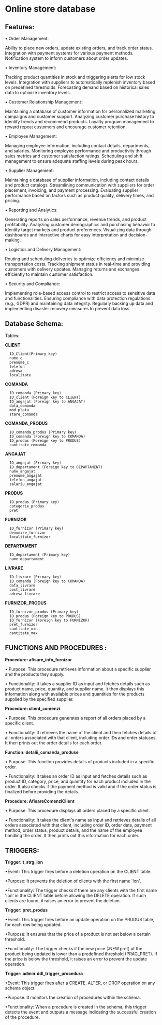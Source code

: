 # Online store database

## Features: 

• Order Management:

Ability to place new orders, update existing orders, and track order status.
Integration with payment systems for various payment methods.
Notification system to inform customers about order updates.

• Inventory Management:

Tracking product quantities in stock and triggering alerts for low stock levels.
Integration with suppliers to automatically replenish inventory based on predefined thresholds.
Forecasting demand based on historical sales data to optimize inventory levels.

• Customer Relationship Management :

Maintaining a database of customer information for personalized marketing campaigns and customer support.
Analyzing customer purchase history to identify trends and recommend products.
Loyalty program management to reward repeat customers and encourage customer retention.

• Employee Management:

Managing employee information, including contact details, departments, and salaries.
Monitoring employee performance and productivity through sales metrics and customer satisfaction ratings.
Scheduling and shift management to ensure adequate staffing levels during peak hours.

• Supplier Management:

Maintaining a database of supplier information, including contact details and product catalogs.
Streamlining communication with suppliers for order placement, invoicing, and payment processing.
Evaluating supplier performance based on factors such as product quality, delivery times, and pricing.

• Reporting and Analytics:

Generating reports on sales performance, revenue trends, and product profitability.
Analyzing customer demographics and purchasing behavior to identify target markets and product preferences.
Visualizing data through dashboards and interactive charts for easy interpretation and decision-making.

• Logistics and Delivery Management:

Routing and scheduling deliveries to optimize efficiency and minimize transportation costs.
Tracking shipment status in real-time and providing customers with delivery updates.
Managing returns and exchanges efficiently to maintain customer satisfaction.

• Security and Compliance:

Implementing role-based access control to restrict access to sensitive data and functionalities.
Ensuring compliance with data protection regulations (e.g., GDPR) and maintaining data integrity.
Regularly backing up data and implementing disaster recovery measures to prevent data loss.

## Database Schema:

Tables:

**CLIENT**

      ID_Client(Primary key) 
      nume_c
      prenume_c
      telefon
      adresa
      localitate

**COMANDA**

      ID_comanda (Primary key)
      ID_client (Foreign key to CLIENT)
      ID_angajat (Foreign key to ANGAJAT)
      data_comanda
      mod_plata
      stare_comanda
  
**COMANDA_PRODUS**

      ID_comanda_produs (Primary key)
      ID_comanda (Foreign key to COMANDA)
      ID_produs (Foreign key to PRODUS)
      cantitate_comanda
      
**ANGAJAT**

      ID_angajat (Primary key)
      ID_departament (Foreign key to DEPARTAMENT)
      nume_angajat
      prenume_angajat
      telefon_angajat
      salariu_angajat
      
**PRODUS**

      ID_produs (Primary key)
      categorie_produs
      pret
      
**FURNIZOR**
      
      ID_furnizor (Primary key)
      denumire_furnizor
      localitate_furnizor
      
**DEPARTAMENT**

      ID_departament (Primary key)
      nume_departament
      
**LIVRARE**

      ID_livrare (Primary key)
      ID_comanda (Foreign key to COMANDA)
      data_livrare
      cost_livrare
      adresa_livrare
      
**FURNIZOR_PRODUS**

      ID_furnizor_produs (Primary key)
      ID_produs (Foreign key to PRODUS)
      ID_furnizor (Foreign key to FURNIZOR)
      pret_furnizor
      cantitate_min
      cantitate_max

## FUNCTIONS AND PROCEDURES : ##

**Procedure: afisare_info_furnizor**

• Purpose: This procedure retrieves information about a specific supplier and the products they supply.

• Functionality: It takes a supplier ID as input and fetches details such as product name, price, quantity, and supplier name. It then displays this information along with available prices and quantities for the products supplied by the specified supplier.

**Procedure: client_comenzi**

• Purpose: This procedure generates a report of all orders placed by a specific client.

• Functionality: It retrieves the name of the client and then fetches details of all orders associated with that client, including order IDs and order statuses. It then prints out the order details for each order.

**Function: detalii_comanda_produse**

• Purpose: This function provides details of products included in a specific order.

• Functionality: It takes an order ID as input and fetches details such as product ID, category, price, and quantity for each product included in the order. It also checks if the payment method is valid and if the order status is finalized before providing the details.

**Procedure: AfisareComenziClient**

• Purpose: This procedure displays all orders placed by a specific client.

• Functionality: It takes the client's name as input and retrieves details of all orders associated with that client, including order ID, order date, payment method, order status, product details, and the name of the employee handling the order. It then prints out this information for each order.

## TRIGGERS: ##

**Trigger: t_strg_ion** 

•Event: This trigger fires before a deletion operation on the CLIENT table.

•Purpose: It prevents the deletion of clients with the first name 'Ion'.

•Functionality: The trigger checks if there are any clients with the first name 'Ion' in the CLIENT table before allowing the DELETE operation. If such clients are found, it raises an error to prevent the deletion.

**Trigger: pret_produs**

•Event: This trigger fires before an update operation on the PRODUS table, for each row being updated.

•Purpose: It ensures that the price of a product is not set below a certain threshold.

•Functionality: The trigger checks if the new price (:NEW.pret) of the product being updated is lower than a predefined threshold (PRAG_PRET). If the price is below the threshold, it raises an error to prevent the update operation.

**Trigger: admin.ddl_trigger_procedura**

•Event: This trigger fires after a CREATE, ALTER, or DROP operation on any schema object.

•Purpose: It monitors the creation of procedures within the schema.

•Functionality: When a procedure is created in the schema, this trigger detects the event and outputs a message indicating the successful creation of the procedure.


